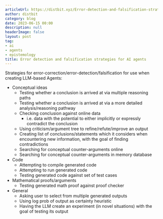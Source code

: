 ```yaml
---
articleUrl: https://distbit.xyz/Error-detection-and-falsification-strategies-for-AI-agents
author: distbit
category: blog
date: 2023-06-15 00:00
description: null
headerImage: false
layout: post
tag:
- ai
- agents
- epistemology
title: Error detection and falsification strategies for AI agents
---
```


  
 

Strategies for error-correction/error-detection/falsification for use when creating LLM-based Agents: 
- Conceptual ideas
	- Testing whether a conclusion is arrived at via multiple reasoning paths
	- Testing whether a conclusion is arrived at via a more detailed analysis/reasoning pathway
	- Checking conclusion against online data
		- i.e. data with the potential to either implicitly or expressly contradict the conclusion
	- Using criticism/argument tree to refine/refute/improve an output
	- Creating list of conclusions/statements which it considers when encountering new information, with the goal of finding contradictions
	- Searching for conceptual counter-arguments online
	- Searching for conceptual counter-arguments in memory database
- Code
	- Attempting to compile generated code
	- Attempting to run generated code
	- Testing generated code against set of test cases
- Mathematical proofs/arguments
	- Testing generated math proof against proof checker
- General
	- Asking user to select from multiple generated outputs
	- Using log prob of output as certainty heuristic
	- Having the LLM create an experiment (in novel situations) with the goal of testing its output